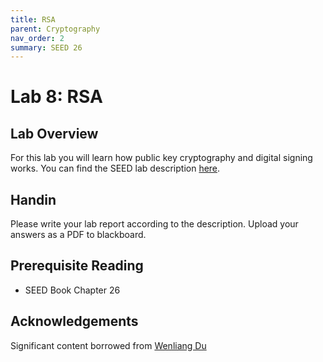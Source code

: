```yaml
---
title: RSA
parent: Cryptography
nav_order: 2
summary: SEED 26
---
```


# Lab 8: RSA 


## Lab Overview

For this lab you will learn how public key cryptography and digital signing works. 
You can find the SEED lab description [here](https://seedsecuritylabs.org/Labs_20.04/Files/Crypto_RSA/Crypto_RSA.pdf). 


## Handin
Please write your lab report according to the description. Upload your answers as a PDF to blackboard. 

## Prerequisite Reading
- SEED Book Chapter 26

## Acknowledgements 
Significant content borrowed from [Wenliang Du](https://web.ecs.syr.edu/~wedu/)
